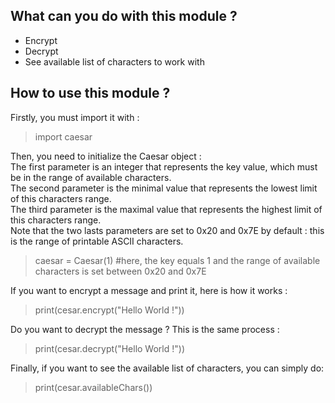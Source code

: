 ## **What can you do with this module ?**

- Encrypt 
- Decrypt
- See available list of characters to work with

## **How to use this module ?**

Firstly, you must import it with : 
> import caesar

Then, you need to initialize the Caesar object :<br>
The first parameter is an integer that represents the key value, which must be in the range of available characters.<br>
The second parameter is the minimal value that represents the lowest limit of this characters range.<br>
The third parameter is the maximal value that represents the highest limit of this characters range.<br>
Note that the two lasts parameters are set to 0x20 and 0x7E by default : this is the range of printable ASCII characters.<br>
> caesar = Caesar(1)    #here, the key equals 1 and the range of available characters is set between 0x20 and 0x7E

If you want to encrypt a message and print it, here is how it works : 
> print(cesar.encrypt("Hello World !"))

Do you want to decrypt the message ? This is the same process :
> print(cesar.decrypt("Hello World !"))

Finally, if you want to see the available list of characters, you can simply do:
> print(cesar.availableChars())
